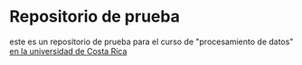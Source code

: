 # Repositorio de prueba

este es un repositorio de prueba para el curso de "procesamiento de datos" [en la universidad de Costa Rica](https://www.ucr.ac.cr/)
